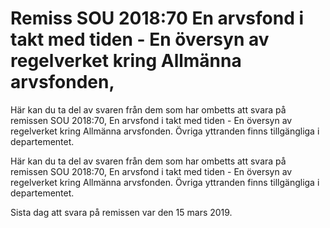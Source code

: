 # Remiss SOU 2018:70 En arvsfond i takt med tiden - En översyn av regelverket kring Allmänna arvsfonden,

Här kan du ta del av svaren från dem som har ombetts att svara på remissen SOU 2018:70, En arvsfond i takt med tiden - En översyn av regelverket kring
Allmänna arvsfonden. Övriga yttranden finns tillgängliga i departementet.

Här kan du ta del av svaren från dem som har ombetts att svara på remissen SOU 2018:70, En arvsfond i takt med tiden - En översyn av regelverket kring
Allmänna arvsfonden. Övriga yttranden finns tillgängliga i departementet.

Sista dag att svara på remissen var den 15 mars 2019.
